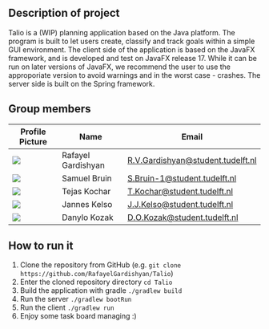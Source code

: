 ## Description of project

Talio is a (WIP) planning application based on the Java platform. The program is built to let users create, classify and track goals within a simple GUI environment. The client side of the application is based on the JavaFX framework, and is developed and test on JavaFX release 17. While it can be run on later versions of JavaFX, we recommend the user to use the approporiate version to avoid warnings and in the worst case - crashes. The server side is built on the Spring framework. 


## Group members

| Profile Picture                                                                                    | Name               | Email                             |
|----------------------------------------------------------------------------------------------------|--------------------|-----------------------------------|
| ![](https://avatars.githubusercontent.com/u/13188514?v=4&size=50)                                  | Rafayel Gardishyan | R.V.Gardishyan@student.tudelft.nl |
| ![](https://avatars.githubusercontent.com/u/67058024?v=4&size=50)                                  | Samuel Bruin       | S.Bruin-1@student.tudelft.nl      |
| ![](https://secure.gravatar.com/avatar/7ad8951e30e97a5d081d4e5ed8a9183c?s=192&d=identicon&size=50) | Tejas Kochar       | T.Kochar@student.tudelft.nl       |
| ![](https://secure.gravatar.com/avatar/7b6b09bd1048ac5c9023afa4530bd063?s=800&d=identicon&size=50) | Jannes Kelso       | J.J.Kelso@student.tudelft.nl      |
| ![](https://secure.gravatar.com/avatar/e60d272ceff2839cdd40cf2b8ef01984?s=800&d=identicon&size=50) | Danylo Kozak       | D.O.Kozak@student.tudelft.nl      |


<!-- Instructions (remove once assignment has been completed -->
<!-- - Add (only!) your own name to the table above (use Markdown formatting) -->
<!-- - Mention your *student* email address -->
<!-- - Preferably add a recognizable photo, otherwise add your GitLab photo -->
<!-- - (please make sure the photos have the same size (50x50 pixels)) --> 

## How to run it
1. Clone the repository from GitHub (e.g. `git clone https://github.com/RafayelGardishyan/Talio`)
1. Enter the cloned repository directory `cd Talio`
1. Build the application with gradle `./gradlew build`
1. Run the server `./gradlew bootRun`
1. Run the client `./gradlew run`
1. Enjoy some task board managing :)

